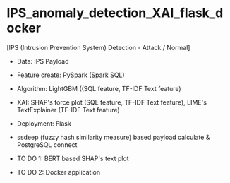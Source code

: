 # IPS_anomaly_detection_XAI_flask_docker

[IPS (Intrusion Prevention System) Detection - Attack / Normal]

- Data: IPS Payload
- Feature create: PySpark (Spark SQL)
- Algorithm: LightGBM ((SQL feature, TF-IDF Text feature)
- XAI: SHAP's force plot (SQL feature, TF-IDF Text feature), LIME's TextExplainer (TF-IDF Text feature)
- Deployment: Flask
- ssdeep (fuzzy hash similarity measure) based payload calculate & PostgreSQL connect


- TO DO 1: BERT based SHAP's text plot
- TO DO 2: Docker application
